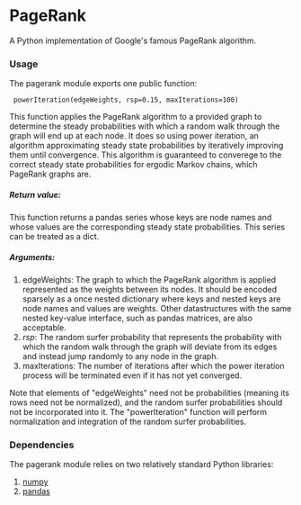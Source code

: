 # PageRank
A Python implementation of Google's famous PageRank algorithm.

### Usage

The pagerank module exports one public function:

     powerIteration(edgeWeights, rsp=0.15, maxIterations=100)
     
This function applies the PageRank algorithm to a provided graph to determine the steady probabilities with which a random walk through the graph will end up at each node. It does so using power iteration, an algorithm approximating steady state probabilities by iteratively improving them until convergence. This algorithm is guaranteed to converege to the correct steady state probabilities for ergodic Markov chains, which PageRank graphs are.

##### Return value:

This function returns a pandas series whose keys are node names and whose values are the corresponding steady state probabilities. This series can be treated as a dict.
  
##### Arguments:

1.  edgeWeights: The graph to which the PageRank algorithm is applied represented as the weights between its nodes. It should be encoded sparsely as a once nested dictionary where keys and nested keys are node names and values are weights. Other datastructures with the same nested key-value interface, such as pandas matrices, are also acceptable. 
2.  _rsp_: The random surfer probability that represents the probability with which the random walk through the graph will deviate from its edges and instead jump randomly to any node in the graph. 
3.  maxIterations: The number of iterations after which the power iteration process will be terminated even if it has not yet converged.

Note that elements of "edgeWeights" need not be probabilities (meaning its rows need not be normalized), and the random surfer probabilities should not be incorporated into it. The "powerIteration" function will perform normalization and integration of the random surfer probabilities.

### Dependencies

The pagerank module relies on two relatively standard Python libraries:

1.  [numpy](http://www.numpy.org/) 
2.  [pandas](http://pandas.pydata.org/)
